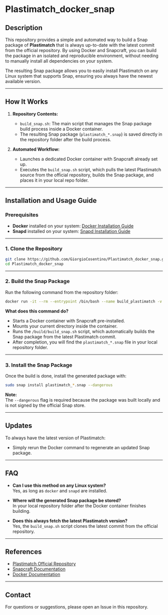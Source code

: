 # Plastimatch_docker_snap

## Description

This repository provides a simple and automated way to build a Snap package of **Plastimatch** that is always up-to-date with the latest commit from the official repository. By using Docker and Snapcraft, you can build the package in an isolated and reproducible environment, without needing to manually install all dependencies on your system.

The resulting Snap package allows you to easily install Plastimatch on any Linux system that supports Snap, ensuring you always have the newest available version.

---

## How It Works

1. **Repository Contents:**
   - `build_snap.sh`: The main script that manages the Snap package build process inside a Docker container.
   - The resulting Snap package (`plastimatch_*.snap`) is saved directly in the repository folder after the build process.

2. **Automated Workflow:**
   - Launches a dedicated Docker container with Snapcraft already set up.
   - Executes the `build_snap.sh` script, which pulls the latest Plastimatch source from the official repository, builds the Snap package, and places it in your local repo folder.

---

## Installation and Usage Guide

### Prerequisites

- **Docker** installed on your system: [Docker Installation Guide](https://docs.docker.com/engine/)
- **Snapd** installed on your system: [Snapd Installation Guide](https://snapcraft.io/docs/installing-snapd)

---

### 1. Clone the Repository

```bash
git clone https://github.com/GiorgioCosentino/Plastimatch_docker_snap.git
cd Plastimatch_docker_snap
```

---

### 2. Build the Snap Package

Run the following command from the repository folder:

```bash
docker run -it --rm --entrypoint /bin/bash --name build_plastimatch -v $PWD:/build -w /build ghcr.io/canonical/snapcraft:8_core24 /build/build_snap.sh
```

**What does this command do?**
- Starts a Docker container with Snapcraft pre-installed.
- Mounts your current directory inside the container.
- Runs the `/build/build_snap.sh` script, which automatically builds the Snap package from the latest Plastimatch commit.
- After completion, you will find the `plastimatch_*.snap` file in your local repository folder.

---

### 3. Install the Snap Package

Once the build is done, install the generated package with:

```bash
sudo snap install plastimatch_*.snap --dangerous
```

**Note:**  
The `--dangerous` flag is required because the package was built locally and is not signed by the official Snap store.

---

## Updates

To always have the latest version of Plastimatch:
- Simply rerun the Docker command to regenerate an updated Snap package.

---

## FAQ

- **Can I use this method on any Linux system?**  
  Yes, as long as `docker` and `snapd` are installed.

- **Where will the generated Snap package be stored?**  
  In your local repository folder after the Docker container finishes building.

- **Does this always fetch the latest Plastimatch version?**  
  Yes, the `build_snap.sh` script clones the latest commit from the official repository.

---

## References

- [Plastimatch Official Repository](https://gitlab.com/plastimatch/plastimatch)
- [Snapcraft Documentation](https://snapcraft.io/docs)
- [Docker Documentation](https://docs.docker.com/engine/)

---

## Contact

For questions or suggestions, please open an Issue in this repository.
